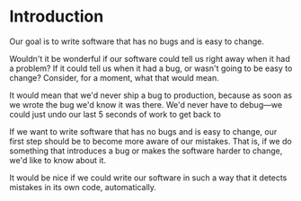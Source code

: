 # Introduction

Our goal is to write software that has no bugs and is easy to change.

Wouldn't it be wonderful if our software could tell us right away when it had a problem? If it could tell us when it had a bug, or wasn't going to be easy to change? Consider, for a moment, what that would mean.

It would mean that we'd never ship a bug to production, because as soon as we wrote the bug we'd know it was there. We'd never have to debug—we could just undo our last 5 seconds of work to get back to 

If we want to write software that has no bugs and is easy to change, our first step should be to become more aware of our mistakes. That is, if we do something that introduces a bug or makes the software harder to change, we'd like to know about it.

It would be nice if we could write our software in such a way that it detects mistakes in its own code, automatically.